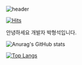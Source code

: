 
![header](https://capsule-render.vercel.app/api?type=slice&color=auto&height=200&section=header&text=HelloIamHengSsg%20render&fontSize=90)

[![Hits](https://hits.seeyoufarm.com/api/count/incr/badge.svg?url=https%3A%2F%2Fgithub.com%2FHengSsg&count_bg=%234C40C4&title_bg=%23555555&icon=&icon_color=%23E7E7E7&title=hits&edge_flat=false)](https://hits.seeyoufarm.com)

안녕하세요 개발자 박형석입니다.

![Anurag's GitHub stats](https://github-readme-stats.vercel.app/api?username=HengSsg&theme=tokyonight&show_icons=true)

[![Top Langs](https://github-readme-stats.vercel.app/api/top-langs/?username=HengSsg&layout=compact)](https://github.com/anuraghazra/github-readme-stats)
